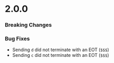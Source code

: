 # 2.0.0

### Breaking Changes

### Bug Fixes

* Sending `d` did not terminate with an EOT (`$$$`)
* Sending `c` did not terminate with an EOT (`$$$`)
